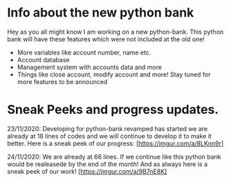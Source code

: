 # Info about the new python bank
Hey as you all might know I am working on a new python-bank. This python bank will have these features which were not included at the old one!
- More variables like account number, name etc.
- Account database
- Management system with accounts data and more
- Things like close account, modify account and more!
Stay tuned for more features to be announced
# Sneak Peeks and progress updates.
23/11/2020: Developing for python-bank revamped has started we are already at 18 lines of codes and we will continue to develop it to make it better. Here is a sneak peek of our progress:
[https://imgur.com/a/8LKnn9r]

24/11/2020: We are already at 66 lines. If we continue like this python bank would be realeasede by the end of the month! And as always here is a sneak peek of our work! [https://imgur.com/a/9B7nE8K]
